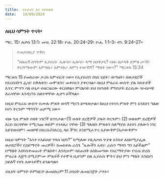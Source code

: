 ```yaml
---
title:  የተፈተነ እና የተሰቀለ
date:   14/09/2024
---
```


### ለዚህ ሳምንት ጥናት፡
ማር. 15፤ ሉቃስ 13:1፣ መዝ. 22:18፣ ዮሐ. 20:24–29፣ ዮሐ. 1:1–3፣ ዳን. 9:24–27።

> <p>የመታሰቢያ ጥቅስ</p>
> “በዘጠኝ ሰዓትም ኢየሱስ፦ ኤሎሄ፥ ኤሎሄ፥ ላማ ሰበቅታኒ? ብሎ በታላቅ ድምፅ ጮኸ፤ ትርጓሜውም አምላኬ፥ አምላኬ፥ ለምን ተውኸኝ? ማለት ነው።?” ማርቆስ 15:34

ማርቆስ 15 የመከራው ታሪክ እምብርት ነው። የኢየሱስን የክስ ሂደት፣ ውግዘት፣ በወታደሮች የደረሰበትን ፌዝ፣ ስቅለቱን፣ መሞቱንና መቀበሩን ያቀርባል። በዚህ ምዕራፍ ውስጥ ያሉ ክስተቶች እጥር ምጥን ባለ ሁኔታ ተዘርዝረው ቀርበዋል። ምናልባት ይህ የሆነበት ምክንያት ደራሲው ጭብጦቹ ለራሳቸው እንዲናገሩ ስለተዋቸው ሊሆን ይችላል።

በዚህ ምዕራፍ ውስጥ በሙሉ ምጸት ወሳኝ ሚናን ይጫወታል። ከዚህ የተነሳ ምጸት ምን እንደሆነ ግልጽ የሆነ ትርጉም ማግኘት ጠቃሚ ነው።

ብዙ ጊዜ ምጸት ሶስት ነገሮች ይኖሩታል፡-(1) ሁለት ደረጃዎች ያሉት ትርጉም፣ (2) ሁለቱም ደረጃዎች እርስ በርሳቸው የሚጋጩ ወይም ተነጻጸሪ ናቸው (3) ግለሰቡ ምጸቱን ስለማያይ እየሆነ ያለውን ነገር አይገነዘብም፣ መዘዞቹ በእርሱ/በእርሷ ላይ ችግር እንደሚፈጥሩ አያውቅም/አታውቅም።

በዚህ ሳምንት “አንተ የአይሁድ ንጉስ ነህን?” ከሚለው የጲላጦስ ጥያቄ አንስቶ እስከሚያፌዙ ወታደሮችና የኃይማኖት መሪዎች፣ ከመስቀሉ ራስጌ “ሌሎችን አዳነ፣ ራሱን ማዳን ግን አይችልም” በማለት እስካስቀመጡት ምልክት፣ እንዲሁም ሳይጠበቅ እስከመጣው የአርማትያው ዮሴፍ ድረስ ምዕራፉ እጅግ በሚያምሙ ምጸቶች የተሞላ ቢሆንም ስለ ኢየሱስ ሞትና ይህ ምን ማለት እንደሆነ ኃይለኛ የሆኑ እውነቶችን ይገልጣል። 

_የዚህን ሳምንት ትምህርት ለመስከረም 11 ሰንበት ለመዘጋጀት ያጥኑ።_